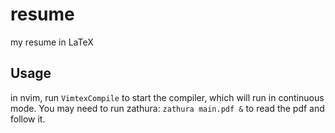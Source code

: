 # resume
my resume in LaTeX


## Usage
in nvim, run `VimtexCompile` to start the compiler, which will run in continuous mode. You may need to run zathura: `zathura main.pdf &` to read the pdf and follow it.
